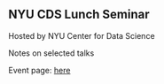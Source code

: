 ## NYU CDS Lunch Seminar

Hosted by NYU Center for Data Science 

Notes on selected talks

Event page: [here](https://cds.nyu.edu/data-science-lunch-seminar-series/)
